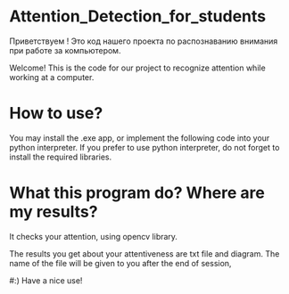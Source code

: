 # Attention_Detection_for_students


Приветствуем !
Это код нашего проекта по распознаванию внимания при работе за компьютером.


Welcome!
This is the code for our project to recognize attention while working at a computer.


# How to use?

You may install the .exe app, or implement the following code into your python interpreter.
If you prefer to use python interpreter, do not forget to install the required libraries.

# What this program do? Where are my results?

It checks your attention, using opencv library.

The results you get about your attentiveness are txt file and diagram.
The name of the file will be given to you after the end of session,


#:)
Have a nice use!